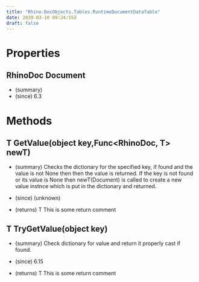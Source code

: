 ```yaml
---
title: "Rhino.DocObjects.Tables.RuntimeDocumentDataTable"
date: 2020-03-10 09:24:55Z
draft: false
---
```


# Properties
## RhinoDoc Document
- (summary) 
- (since) 6.3
# Methods
## T GetValue(object key,Func<RhinoDoc, T> newT)
- (summary) 
     Checks the dictionary for the specified key, if found and the value is not
     None then then the value is returned.  If the key is not found or its value
     is None then newT(Document) is called to create a new value instnce which
     is put in the dictionary and returned.
     
- (since) (unknown)
- (returns) T This is some return comment
## T TryGetValue(object key)
- (summary) 
     Check dictionary for value and return it properly cast if
     found.
     
- (since) 6.15
- (returns) T This is some return comment
